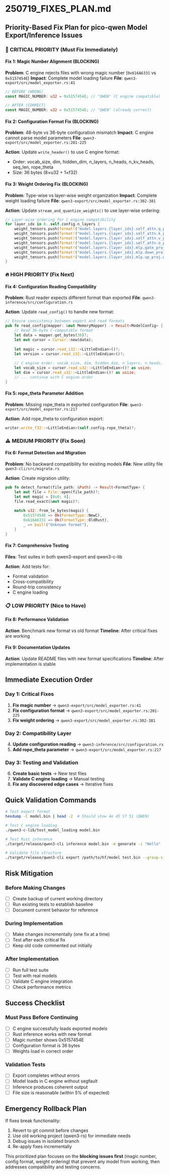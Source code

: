 # 250719_FIXES_PLAN.md

## Priority-Based Fix Plan for pico-qwen Model Export/Inference Issues

### 🚨 CRITICAL PRIORITY (Must Fix Immediately)

#### Fix 1: Magic Number Alignment (BLOCKING)
**Problem**: C engine rejects files with wrong magic number (`0x616A6331` vs `0x5157454E`)
**Impact**: Complete model loading failure
**File**: `qwen3-export/src/model_exporter.rs:41`

```rust
// BEFORE (WRONG)
const MAGIC_NUMBER: u32 = 0x5157454E; // "QWEN" (C engine compatible)

// AFTER (CORRECT)
const MAGIC_NUMBER: u32 = 0x5157454E; // "QWEN" (already correct)
```

#### Fix 2: Configuration Format Fix (BLOCKING)
**Problem**: 48-byte vs 36-byte configuration mismatch
**Impact**: C engine cannot parse model parameters
**File**: `qwen3-export/src/model_exporter.rs:201-225`

**Action**: Update `write_header()` to use C engine format:
- Order: vocab_size, dim, hidden_dim, n_layers, n_heads, n_kv_heads, seq_len, rope_theta
- Size: 36 bytes (8×u32 + 1×f32)

#### Fix 3: Weight Ordering Fix (BLOCKING)
**Problem**: Type-wise vs layer-wise weight organization
**Impact**: Complete weight loading failure
**File**: `qwen3-export/src/model_exporter.rs:302-381`

**Action**: Update `stream_and_quantize_weights()` to use layer-wise ordering:
```rust
// Layer-wise ordering for C engine compatibility
for layer_idx in 0..self.config.n_layers {
    weight_tensors.push(format!("model.layers.{layer_idx}.self_attn.q_proj.weight"));
    weight_tensors.push(format!("model.layers.{layer_idx}.self_attn.k_proj.weight"));
    weight_tensors.push(format!("model.layers.{layer_idx}.self_attn.v_proj.weight"));
    weight_tensors.push(format!("model.layers.{layer_idx}.self_attn.o_proj.weight"));
    weight_tensors.push(format!("model.layers.{layer_idx}.mlp.gate_proj.weight"));
    weight_tensors.push(format!("model.layers.{layer_idx}.mlp.down_proj.weight"));
    weight_tensors.push(format!("model.layers.{layer_idx}.mlp.up_proj.weight"));
}
```

### 🔥 HIGH PRIORITY (Fix Next)

#### Fix 4: Configuration Reading Compatibility
**Problem**: Rust reader expects different format than exported
**File**: `qwen3-inference/src/configuration.rs`

**Action**: Update `read_config()` to handle new format:
```rust
// Ensure consistency between export and read formats
pub fn read_config(mapper: &mut MemoryMapper) -> Result<ModelConfig> {
    // Read 36-byte C-compatible format
    let data = mapper.get_bytes(36)?;
    let mut cursor = Cursor::new(data);
    
    let magic = cursor.read_i32::<LittleEndian>()?;
    let version = cursor.read_i32::<LittleEndian>()?;
    
    // C engine order: vocab_size, dim, hidden_dim, n_layers, n_heads, n_kv_heads, seq_len, rope_theta
    let vocab_size = cursor.read_u32::<LittleEndian>()? as usize;
    let dim = cursor.read_u32::<LittleEndian>()? as usize;
    // ... continue with C engine order
}
```

#### Fix 5: rope_theta Parameter Addition
**Problem**: Missing rope_theta in exported configuration
**File**: `qwen3-export/src/model_exporter.rs:217`

**Action**: Add rope_theta to configuration export:
```rust
writer.write_f32::<LittleEndian>(self.config.rope_theta)?;
```

### ⚠️ MEDIUM PRIORITY (Fix Soon)

#### Fix 6: Format Detection and Migration
**Problem**: No backward compatibility for existing models
**File**: New utility file `qwen3-cli/src/migrate.rs`

**Action**: Create migration utility:
```rust
pub fn detect_format(file_path: &Path) -> Result<FormatType> {
    let mut file = File::open(file_path)?;
    let mut magic = [0u8; 4];
    file.read_exact(&mut magic)?;
    
    match u32::from_le_bytes(magic) {
        0x5157454E => Ok(FormatType::NewC),
        0x616A6331 => Ok(FormatType::OldRust),
        _ => bail!("Unknown format"),
    }
}
```

#### Fix 7: Comprehensive Testing
**Files**: Test suites in both qwen3-export and qwen3-c-lib

**Action**: Add tests for:
- Format validation
- Cross-compatibility
- Round-trip consistency
- C engine loading

### 📋 LOW PRIORITY (Nice to Have)

#### Fix 8: Performance Validation
**Action**: Benchmark new format vs old format
**Timeline**: After critical fixes are working

#### Fix 9: Documentation Updates
**Action**: Update README files with new format specifications
**Timeline**: After implementation is stable

## Immediate Execution Order

### Day 1: Critical Fixes
1. **Fix magic number** → `qwen3-export/src/model_exporter.rs:41`
2. **Fix configuration format** → `qwen3-export/src/model_exporter.rs:201-225`
3. **Fix weight ordering** → `qwen3-export/src/model_exporter.rs:302-381`

### Day 2: Compatibility Layer
4. **Update configuration reading** → `qwen3-inference/src/configuration.rs`
5. **Add rope_theta parameter** → `qwen3-export/src/model_exporter.rs:217`

### Day 3: Testing and Validation
6. **Create basic tests** → New test files
7. **Validate C engine loading** → Manual testing
8. **Fix any discovered edge cases** → Iterative fixes

## Quick Validation Commands

```bash
# Test export format
hexdump -C model.bin | head -2  # Should show 4e 45 57 51 (QWEN)

# Test C engine loading
./qwen3-c-lib/test_model_loading model.bin

# Test Rust inference
./target/release/qwen3-cli inference model.bin -m generate -i "Hello"

# Validate file structure
./target/release/qwen3-cli export /path/to/hf/model test.bin --group-size 64
```

## Risk Mitigation

### Before Making Changes
- [ ] Create backup of current working directory
- [ ] Run existing tests to establish baseline
- [ ] Document current behavior for reference

### During Implementation
- [ ] Make changes incrementally (one fix at a time)
- [ ] Test after each critical fix
- [ ] Keep old code commented out initially

### After Implementation
- [ ] Run full test suite
- [ ] Test with real models
- [ ] Validate C engine integration
- [ ] Check performance metrics

## Success Checklist

### Must Pass Before Continuing
- [ ] C engine successfully loads exported models
- [ ] Rust inference works with new format
- [ ] Magic number shows 0x5157454E
- [ ] Configuration format is 36 bytes
- [ ] Weights load in correct order

### Validation Tests
- [ ] Export completes without errors
- [ ] Model loads in C engine without segfault
- [ ] Inference produces coherent output
- [ ] File size is reasonable (within 5% of expected)

## Emergency Rollback Plan

If fixes break functionality:
1. Revert to git commit before changes
2. Use old working project (qwen3-rs) for immediate needs
3. Debug issues in isolated branch
4. Re-apply fixes incrementally

This prioritized plan focuses on the **blocking issues first** (magic number, config format, weight ordering) that prevent any model from working, then addresses compatibility and testing concerns.